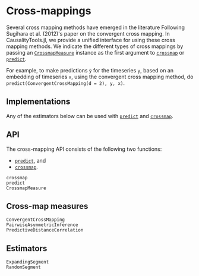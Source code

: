 # Cross-mappings

Several cross mapping methods have emerged in the literature
Following Sugihara et al. (2012)'s paper on the convergent cross mapping.
In CausalityTools.jl, we provide a unified interface for using these cross mapping methods.
We indicate the different types of cross mappings by
passing an [`CrossmapMeasure`](@ref) instance as the first argument to [`crossmap`](@ref)
or [`predict`](@ref).

For example, to make predictions `ŷ` for the timeseries `y`, based on an embedding
of timeseries `x`, using the convergent cross mapping method,
do `predict(ConvergentCrossMapping(d = 2), y, x)`.

## Implementations

Any of the estimators below can be used with [`predict`](@ref) and [`crossmap`](@ref).

## API

The cross-mapping API consists of the following two functions:

- [`predict`](@ref), and
- [`crossmap`](@ref).

```@docs
crossmap
predict
CrossmapMeasure
```

## Cross-map measures

```@docs
ConvergentCrossMapping
PairwiseAsymmetricInference
PredictiveDistanceCorrelation
```

## Estimators

```@docs
ExpandingSegment
RandomSegment
```
